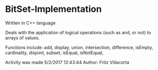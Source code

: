 # BitSet-Implementation

Written in C++ language

Deals with the application of logical operations (such as and,
or not) to arrays of values.

Functions include:
  add, 
  display, 
  union, 
  intersection, 
  difference, 
  isEmpty, 
  cardinality, 
  disjoint, 
  subset, 
  isEqual,
  isNotEqual, 
 
Activity was made 5/2/2017 12:43:44
Author: Fritz Villacorta  

